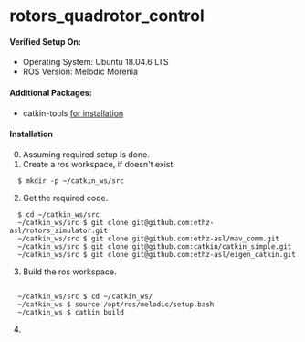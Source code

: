 # rotors_quadrotor_control

#### Verified Setup On:
* Operating System: Ubuntu 18.04.6 LTS
* ROS Version: Melodic Morenia

#### Additional Packages:
* catkin-tools [for installation](https://catkin-tools.readthedocs.io/en/latest/installing.html)

#### Installation
0. Assuming required setup is done.
1. Create a ros workspace, if doesn't exist.
  ```
    $ mkdir -p ~/catkin_ws/src
  ```
2. Get the required code.
  ```
    $ cd ~/catkin_ws/src
    ~/catkin_ws/src $ git clone git@github.com:ethz-asl/rotors_simulator.git
    ~/catkin_ws/src $ git clone git@github.com:ethz-asl/mav_comm.git
    ~/catkin_ws/src $ git clone git@github.com:catkin/catkin_simple.git
    ~/catkin_ws/src $ git clone git@github.com:ethz-asl/eigen_catkin.git
  ```
3. Build the ros workspace.
  ```
  
    ~/catkin_ws/src $ cd ~/catkin_ws/
    ~/catkin_ws $ source /opt/ros/melodic/setup.bash
    ~/catkin_ws $ catkin build
  ```
4. 
